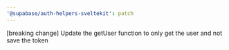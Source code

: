 ```yaml
---
'@supabase/auth-helpers-sveltekit': patch
---
```


[breaking change] Update the getUser function to only get the user and not save the token
